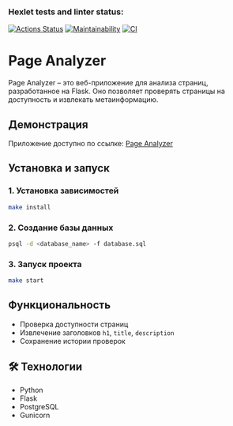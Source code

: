 ### Hexlet tests and linter status:
[![Actions Status](https://github.com/DanaSenko/python-project-83/actions/workflows/hexlet-check.yml/badge.svg)](https://github.com/DanaSenko/python-project-83/actions)
[![Maintainability](https://api.codeclimate.com/v1/badges/7a79288aeba64220027b/maintainability)](https://codeclimate.com/github/DanaSenko/python-project-83/maintainability)
[![CI](https://github.com/DanaSenko/python-project-83/actions/workflows/main.yml/badge.svg)](https://github.com/DanaSenko/python-project-83/actions/workflows/main.yml)

# Page Analyzer

Page Analyzer – это веб-приложение для анализа страниц, разработанное на Flask. Оно позволяет проверять страницы на доступность и извлекать метаинформацию.

## Демонстрация
Приложение доступно по ссылке: [Page Analyzer](https://python-project-83-0g5e.onrender.com)

## Установка и запуск

### 1. Установка зависимостей
```sh
make install
```

### 2. Создание базы данных
```sh
psql -d <database_name> -f database.sql
```

### 3. Запуск проекта
```sh
make start
```

## Функциональность
- Проверка доступности страниц
- Извлечение заголовков `h1`, `title`, `description`
- Сохранение истории проверок

## 🛠 Технологии
- Python
- Flask
- PostgreSQL
- Gunicorn



